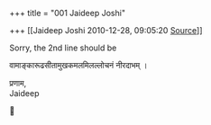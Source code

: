+++
title = "001 Jaideep Joshi"

+++
[[Jaideep Joshi	2010-12-28, 09:05:20 [Source](https://groups.google.com/g/samskrita/c/DeBhdtr-xcg)]]



Sorry, the 2nd line should be  
  
वामाङ्कारूढसीतामुखकमलमिलल्लोचनं नीरदाभम् ।  
  
प्रणाम,  
Jaideep



